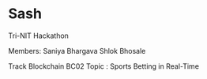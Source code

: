 # Sash
Tri-NIT Hackathon 

Members: 
Saniya Bhargava
Shlok Bhosale

Track Blockchain
BC02 Topic : Sports Betting in Real-Time
